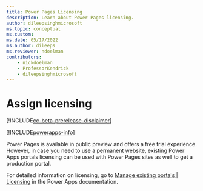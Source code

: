 ```yaml
---
title: Power Pages Licensing
description: Learn about Power Pages licensing.
author: dileepsinghmicrosoft
ms.topic: conceptual
ms.custom: 
ms.date: 05/17/2022
ms.author: dileeps
ms.reviewer: ndoelman
contributors:
    - nickdoelman
    - ProfessorKendrick
    - dileepsinghmicrosoft
---
```


# Assign licensing

[!INCLUDE[cc-beta-prerelease-disclaimer](../includes/cc-beta-prerelease-disclaimer.md)]

[!INCLUDE[powerapps-info](../includes/cc-powerapps-info.md)]

Power Pages is available in public preview and offers a free trial experience. However, in case you need to use a permanent website, existing Power Apps portals licensing can be used with Power Pages sites as well to get a production portal.

For detailed information on licensing, go to [Manage existing portals | Licensing](/powerapps/maker/portals/manage-existing-portals#licensing) in the Power Apps documentation.

